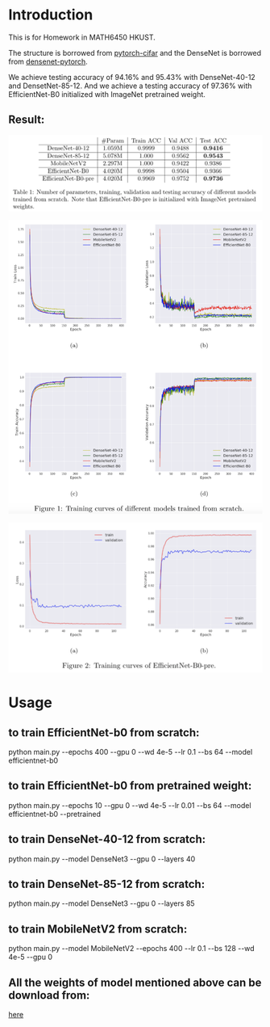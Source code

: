 # Introduction
This is for Homework in MATH6450 HKUST.

The structure is borrowed from [pytorch-cifar](https://github.com/kuangliu/pytorch-cifar) and the DenseNet is borrowed from [densenet-pytorch](https://github.com/andreasveit/densenet-pytorch).

We achieve testing accuracy of 94.16% and 95.43% with DenseNet-40-12 and DensetNet-85-12. And we achieve a testing accuracy of 97.36% with EfficientNet-B0 initialized with ImageNet pretrained weight.

## Result:

![accuracy](https://github.com/ZhicongLiang/pytorch-cifar/blob/master/accuracy.png)

![training curve of model trained from scratch](https://github.com/ZhicongLiang/pytorch-cifar/blob/master/training_curves.png)

![training curve of model trained from pretrianed weight](https://github.com/ZhicongLiang/pytorch-cifar/blob/master/training_curves_2.png)

# Usage

## to train EfficientNet-b0 from scratch:

python main.py --epochs 400 --gpu 0 --wd 4e-5 --lr 0.1 --bs 64 --model efficientnet-b0

## to train EfficientNet-b0 from pretrained weight:

python main.py --epochs 10 --gpu 0 --wd 4e-5 --lr 0.01 --bs 64 --model efficientnet-b0 --pretrained

## to train DenseNet-40-12 from scratch:

python main.py --model DenseNet3 --gpu 0 --layers 40

## to train DenseNet-85-12 from scratch:

python main.py --model DenseNet3 --gpu 0 --layers 85


## to train MobileNetV2 from scratch:

python main.py --model MobileNetV2 --epochs 400 --lr 0.1 --bs 128 --wd 4e-5 --gpu 0

## All the weights of model mentioned above can be download from:

[here](https://hkustconnect-my.sharepoint.com/:f:/g/personal/zliangak_connect_ust_hk/EoAqUUtVc3lIuE5p7zOy7oQBylimjiy3OGAOLj1Z_TJhMQ?e=QQVfXY)



